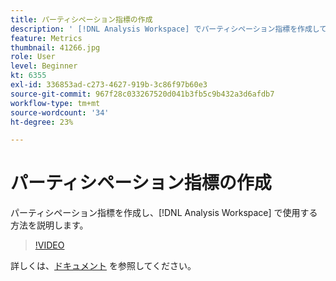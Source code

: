 ```yaml
---
title: パーティシペーション指標の作成
description: ' [!DNL Analysis Workspace] でパーティシペーション指標を作成して使用する方法を説明します。'
feature: Metrics
thumbnail: 41266.jpg
role: User
level: Beginner
kt: 6355
exl-id: 336853ad-c273-4627-919b-3c86f97b60e3
source-git-commit: 967f28c033267520d041b3fb5c9b432a3d6afdb7
workflow-type: tm+mt
source-wordcount: '34'
ht-degree: 23%

---
```


# パーティシペーション指標の作成

パーティシペーション指標を作成し、[!DNL Analysis Workspace] で使用する方法を説明します。

>[!VIDEO](https://video.tv.adobe.com/v/41266/?quality=12&learn=on)

詳しくは、[ドキュメント](https://experienceleague.adobe.com/docs/analytics/components/calculated-metrics/calcmetric-workflow/participation-metric.html?lang=ja) を参照してください。
